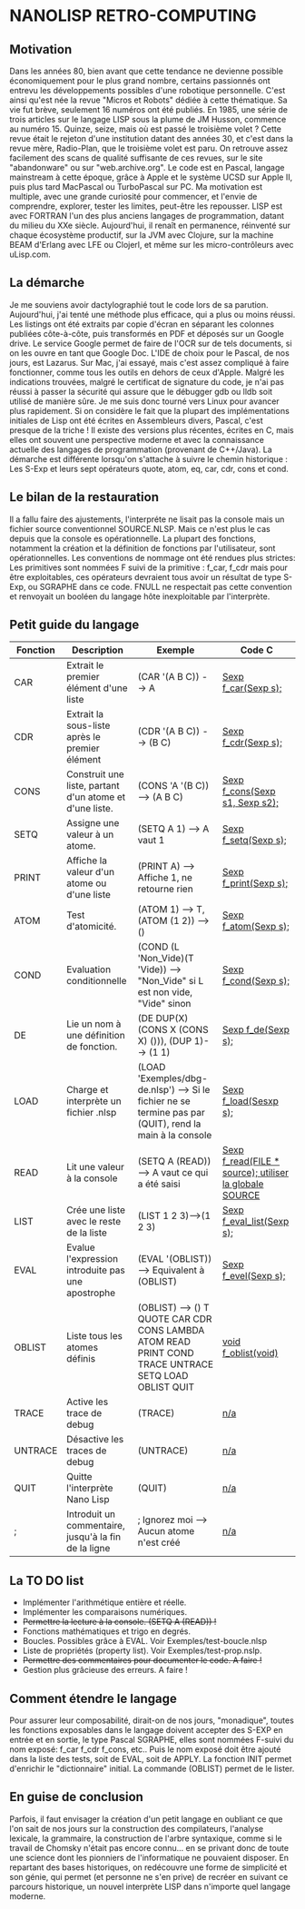 # NANOLISP RETRO-COMPUTING

## Motivation

Dans les années 80, bien avant que cette tendance ne devienne possible économiquement pour le plus grand nombre,
certains passionnés ont entrevu les développements possibles d'une robotique personnelle.
C'est ainsi qu'est née la revue "Micros et Robots" dédiée à cette thématique. Sa vie fut brève, seulement 16 numéros
ont été publiés. En 1985, une série de trois articles sur le langage LISP sous la plume de JM Husson, commence au numéro 15. Quinze, seize, mais où est passé le troisième volet ? Cette revue était le rejeton d'une institution datant des
années 30, et c'est dans la revue mère, Radio-Plan, que le troisième volet est paru. On retrouve assez facilement des
scans de qualité suffisante de ces revues, sur le site "abandonware" ou sur "web.archive.org".
Le code est en Pascal, langage mainstream à cette époque, grâce à Apple et le système UCSD sur Apple II, puis plus tard
MacPascal ou TurboPascal sur PC.
Ma motivation est multiple, avec une grande curiosité pour commencer, et l'envie de comprendre, explorer, tester les
limites, peut-être les repousser.
LISP est avec FORTRAN l'un des plus anciens langages de programmation, datant du milieu du XXe siècle. Aujourd'hui,
il renaît en permanence, réinventé sur chaque écosystème productif, sur la JVM avec Clojure, sur la machine BEAM
d'Erlang avec LFE ou Clojerl, et même sur les micro-contrôleurs avec uLisp.com.   

## La démarche
Je me souviens avoir dactylographié tout le code lors de sa parution. Aujourd'hui, j'ai tenté une méthode plus efficace,
qui a plus ou moins réussi. Les listings ont été extraits par copie d'écran en séparant les colonnes publiées
côte-à-côte, puis transformés en PDF et déposés sur un Google drive. Le service Google permet de faire de l'OCR sur de tels documents, si on les ouvre en tant que Google Doc.
L'IDE de choix pour le Pascal, de nos jours, est Lazarus. Sur Mac, j'ai essayé, mais c'est assez compliqué à faire fonctionner, comme tous les outils en dehors de ceux d'Apple. Malgré les indications trouvées, malgré le certificat de signature du code, je n'ai pas réussi à passer la  sécurité qui assure que le débugger gdb ou lldb soit utilisé de manière sûre. Je me suis donc tourné vers Linux pour avancer plus rapidement.
Si on considère le fait que la plupart des implémentations initiales de Lisp ont été écrites en Assembleurs divers, Pascal, c'est presque de la triche ! Il existe des versions plus récentes, écrites en C, mais elles ont souvent une perspective moderne et avec la connaissance actuelle des langages de programmation (provenant de C++/Java). La démarche est différente lorsqu'on s'attache à suivre le chemin historique : Les S-Exp et leurs sept opérateurs quote, atom, eq, car, cdr, cons et cond.  

## Le bilan de la restauration
Il a fallu faire des ajustements, l'interpréte ne lisait pas la console mais un fichier source conventionnel SOURCE.NLSP. Mais ce n'est plus le cas depuis que la console es opérationnelle. La plupart des fonctions, notamment la création et la définition de fonctions par l'utilisateur, sont opérationnelles.
Les conventions de nommage ont été rendues plus strictes: Les primitives sont nommées F suivi de la primitive : f_car, f_cdr mais pour être exploitables, ces opérateurs devraient tous avoir un résultat de type S-Exp, ou SGRAPHE dans ce code. FNULL ne respectait pas cette convention et renvoyait un booléen du langage hôte inexploitable par l'interprète.

## Petit guide du langage
| Fonction | Description | Exemple | Code C |
|---------|-------|------|--------|
| CAR | Extrait le premier élément d'une liste | (CAR '(A B C)) --> A | [Sexp f_car(Sexp s);](https://github.com/jaypeeds/nanolispc/blob/01a8c48a98092db635071a66499a996343d8d1b8/NanoLisp.c#L165) |
| CDR | Extrait la sous-liste après le premier élément | (CDR '(A B C)) --> (B C) | [Sexp f_cdr(Sexp s);](https://github.com/jaypeeds/nanolispc/blob/01a8c48a98092db635071a66499a996343d8d1b8/NanoLisp.c#L177)
| CONS | Construit une liste, partant d'un atome et d'une liste. | (CONS 'A '(B C)) --> (A B C) | [Sexp f_cons(Sexp s1, Sexp s2);](https://github.com/jaypeeds/nanolispc/blob/01a8c48a98092db635071a66499a996343d8d1b8/NanoLisp.c#L240) |
| SETQ | Assigne une valeur à un atome. | (SETQ A 1) --> A vaut 1 | [Sexp f_setq(Sexp s);](https://github.com/jaypeeds/nanolispc/blob/01a8c48a98092db635071a66499a996343d8d1b8/NanoLisp.c#L208) |
| PRINT | Affiche la valeur d'un atome ou d'une liste | (PRINT A) --> Affiche 1, ne retourne rien| [Sexp f_print(Sexp s);](https://github.com/jaypeeds/nanolispc/blob/01a8c48a98092db635071a66499a996343d8d1b8/NanoLisp.c#L155) |
|ATOM| Test d'atomicité.| (ATOM 1) --> T, (ATOM (1 2)) --> ()|[Sexp f_atom(Sexp s);](https://github.com/jaypeeds/nanolispc/blob/01a8c48a98092db635071a66499a996343d8d1b8/NanoLisp.c#L196)|
|COND|Evaluation conditionnelle|(COND (L 'Non_Vide)(T 'Vide)) --> "Non_Vide" si L est non vide, "Vide" sinon|[Sexp f_cond(Sexp s);](https://github.com/jaypeeds/nanolispc/blob/01a8c48a98092db635071a66499a996343d8d1b8/NanoLisp.c#L257)|
|DE|Lie un nom à une définition de fonction.|(DE DUP(X)(CONS X (CONS X) ())), (DUP 1)--> (1 1)|[Sexp f_de(Sexp s);](https://github.com/jaypeeds/nanolispc/blob/01a8c48a98092db635071a66499a996343d8d1b8/NanoLisp.c#L225)|
|LOAD|Charge et interprète un fichier .nlsp|(LOAD 'Exemples/dbg-de.nlsp') --> Si le fichier ne se termine pas par (QUIT), rend la main à la console|[Sexp f_load(Sesxp s);](https://github.com/jaypeeds/nanolispc/blob/01a8c48a98092db635071a66499a996343d8d1b8/NanoLisp.c#L42)|
|READ|Lit une valeur à la console|(SETQ A (READ)) --> A vaut ce qui a été saisi|[Sexp f_read(FILE * source); utiliser la globale SOURCE](https://github.com/jaypeeds/nanolispc/blob/ae54b383dfb019045833e3f27b8bf962733b2838/NanoLisp.c#L190)|
|LIST|Crée une liste avec le reste de la liste|(LIST 1 2 3)-->(1 2 3)|[Sexp f_eval_list(Sexp s);](https://github.com/jaypeeds/nanolispc/blob/6e64eba00641a0f193841716a9c712271d455e96/NanoLisp.c#L505)|
|EVAL|Evalue l'expression introduite pas une apostrophe|(EVAL '(OBLIST)) --> Equivalent à (OBLIST)|[Sexp f_evel(Sexp s);](https://github.com/jaypeeds/nanolispc/blob/6e64eba00641a0f193841716a9c712271d455e96/NanoLisp.c#L79)|
|OBLIST|Liste tous les atomes définis|(OBLIST) --> 	() T QUOTE CAR CDR CONS LAMBDA ATOM READ PRINT COND TRACE UNTRACE SETQ LOAD OBLIST QUIT|[void f_oblist(void)](https://github.com/jaypeeds/nanolispc/blob/91d7d358d2f6d6de99c6640a6f81e102870319d4/NanoLisp.c#L268)|
|TRACE|Active les trace de debug|(TRACE)|[n/a](n/a)|
|UNTRACE|Désactive les traces de debug|(UNTRACE)|[n/a](n/a)|
|QUIT|Quitte l'interprète Nano Lisp|(QUIT)|[n/a](n/a)|
|;|Introduit un commentaire, jusqu'à la fin de la ligne|; Ignorez moi --> Aucun atome n'est créé|[n/a](n/a)|

## La TO DO list
- Implémenter l'arithmétique entière et réelle.
- Implémenter les comparaisons numériques.
- ~~Permettre la lecture à la console. (SETQ A (READ)) !~~
- Fonctions mathématiques et trigo en degrés.
- Boucles. Possibles grâce à EVAL. Voir Exemples/test-boucle.nlsp
- Liste de propriétés (property list). Voir Exemples/test-prop.nslp.
- ~~Permettre des commentaires pour documenter le code. A faire !~~
- Gestion plus grâcieuse des erreurs. A faire !


## Comment étendre le langage
Pour assurer leur composabilité, dirait-on de nos jours, "monadique", toutes les fonctions exposables dans le langage doivent accepter des S-EXP en entrée et en sortie, le type Pascal SGRAPHE, elles sont nommées F-suivi du nom exposé: f_car f_cdr f_cons, etc.. Puis le nom exposé doit être ajouté dans la liste des tests, soit de EVAL, soit de APPLY. La fonction INIT permet d'enrichir le "dictionnaire" initial. La commande (OBLIST) permet de le lister.

## En guise de conclusion
Parfois, il faut envisager la création d'un petit langage en oubliant ce que l'on sait de nos jours sur la construction des compilateurs, l'analyse lexicale, la grammaire, la construction de l'arbre syntaxique, comme si le travail de Chomsky n'était pas encore connu... en se privant donc de toute une science dont les pionniers de l'informatique ne pouvaient disposer. En repartant des bases historiques, on redécouvre une forme de simplicité et son génie, qui permet (et personne ne s'en prive) de recréer en suivant ce parcours historique, un nouvel interprète LISP dans n'importe quel langage moderne.
